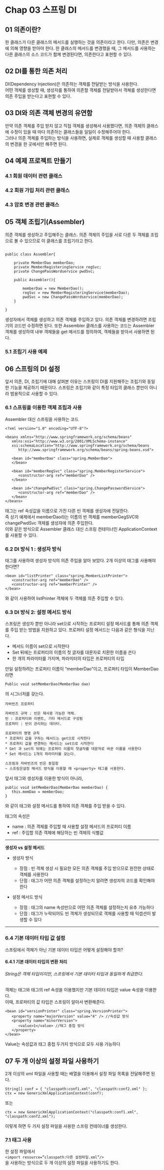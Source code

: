 # Chap 03 스프링 DI
## 01 의존이란?
한 클래스가 다른 클래스의 메서드를 실행하는 것을 의존이라고 한다. 다만, 의존은 변경에 의해 영향을 받아야 한다. 한 클래스의 메서드를 변경했을 때, 그 메서드를 사용하는 다른 클래스의 소스 코드가 함께 변경된다면, 의존한다고 표현할 수 있다.

## 02 DI를 통한 의존 처리
DI(Dependency Injection)은 의존하는 객체를 전달받는 방식을 사용한다.  
어떤 객체를 생성할 때, 생성자를 통하여 의존할 객체를 전달받아서 객체를 생성한다면 의존 주입을 받는다고 표현할 수 있다.

## 03 DI와 의존 객체 변경의 유연함 
만약 의존 객체를 주입 받지 않고 직접 객체를 생성해서 사용했다면, 의존 객체의 클래스에 수정이 있을 때 마다 의존하는 클래스들을 일일이 수정해주어야 한다.  
그러나 의존 객체를 주입하는 방식을 사용하면, 실제로 객체를 생성할 때 사용할 클래스의 변경을 한 곳에서만 해주면 된다.   

## 04 예제 프로젝트 만들기 
### 4.1 회원 데이터 관련 클래스 
### 4.2 회원 가입 처리 관련 클래스 
### 4.3 암호 변경 관련 클래스 

## 05 객체 조립기(Assembler)  
 의존 객체를 생성하고 주입해주는 클래스. 의존 객체의 주입을 서로 다른 두 객체를 조립으로 볼 수 있으므로 이 클래스를 조립기라고 한다.
~~~

public class Assembler{

    private MemberDao memberDao;
    private MemberRegisteringService regSvc;
    private ChangePassWordservice pwdSvc;
    
    public Assembler(){

        memberDao = new MemberDao();
        regSvc = new MemberRegisteringService(memberDao);
        pwdSvc = new ChangePassWordservice(memberDao);
    }
    
}

~~~
생성자에서 객체를 생성하고 의존 객체를 주입하고 있다. 의존 객체를 변경하려면 조립기의 코드만 수정하면 된다. 또한 Assembler 클래스를 사용하는 코드는 Assembler 객체를 생성하여 내부 객체들을 get 메서드를 정의하여, 객체들을 받아서 사용하면 된다.  

### 5.1 조립기 사용 예제

## 06 스프링의 DI 설정   
앞서 의존, DI, 조립기에 대해 살펴본 이유는 스프링이 DI를 지원해주는 조립기와 동일한 기능을 제공하기 때문이다. 스프링은 조립기와 같이 특정 타입의 클래스 뿐만이 아니라 범용적으로 사용할 수 있다.

### 6.1 스프링을 이용한 객체 조립과 사용
Assembler 대신 스프링을 사용하는 코드
~~~
<?xml version="1.0" encoding="UTF-8"?>

<beans xmlns="http://www.springframework.org/schema/beans"
   xmlns:xsi="http://www.w3.org/2001/XMLSchema-instance"
   xsi:schemaLocation="http://www.springframework.org/schema/beans
      http://www.springframework.org/schema/beans/spring-beans.xsd">

   <bean id="memberDao" class="spring.MemberDao">
   </bean>

   <bean id="memberRegSvc" class="spring.MemberRegisterService">
      <constructor-arg ref="memberDao" />
   </bean>

   <bean id="changePwdSvc" class="spring.ChangePasswordService">
      <constructor-arg ref="memberDao" />
   </bean>
</beans>

~~~
<constructor-arg> 태그는 ref 속성값을 이름으로 가진 다른 빈 객체를 생성자에 전달한다.  
즉 상기 예제에서 memberDao라는 이름의 빈 객체를 memberGegSVC와 changePwdSvc 객체를 생성자에 의존 주입한다.  
이와 같은 방식으로 Assembler 클래스 대신 스프링 컨테이너인 ApplicationContext를 사용할 수 있다.  

### 6.2 DI 방식 1 : 생성자 방식
<constructor-arg> 태그를 사용하여 생성자 방식의 의존 주입을 알아 보았다. 
2개 이상의 <constructor-arg> 태그를 사용해야 한다면?  

~~~
<bean id="listPrinter" class="spring.MemberListPrinter">
   <constructor-arg ref="memberDao" />
   <constructor-arg ref="memberPrinter" />
</bean>
~~~
와 같이 사용하여 listPrinter 객체에 두 객체를 의존 주입할 수 있다.

### 6.3 DI 방식 2: 설정 메서드 방식
스프링은 생성자 뿐만 아니라 set으로 시작하는 프로퍼티 설정 메서드를 통해 의존 객체를 주입 받는 방법을 지원하고 있다. 프로퍼티 설정 메서드는 다음과 같은 형식을 지닌다.   
* 메서드 이름이 set으로 시작한다
* Set 뒤에는 프로퍼티의 이름의 첫 글자를 대문자로 치환한 이름을 쓴다
* 한 개의 파라미터를 가지며, 파라미터의 타입은 프로퍼티의 타입

만일 설정하려는 프로퍼티 이름이 “memberDao”이고, 프로퍼티 타입이 MemberDao 라면
~~~
Public void setMemberDao(MemberDao dao)
~~~
의 시그너처를 갖는다.

```
자바빈즈 프로퍼티 

자바빈즈 규약 : 빈은 재사용 가능한 객체. 
빈 : 프로퍼티와 이벤트, 기타 메서드로 구성됨 
프로퍼티 : 빈이 관리하는 데이터.

프로퍼티의 명명 규칙 
* 프로퍼티 값을 구하는 메서드는 get으로 시작한다
* 프로퍼티 값을 변경하는 메서드는 set으로 시작한다
* Get 과 set의 뒤에는 프로퍼티 이름의 첫글자를 대문자로 바꾼 이름을 사용한다
* Set 메서드는 1개의 파라미터를 갖는다.

스프링과 자바빈즈의 빈은 동일함 
~ 스프링은설정 메서드 방식을 이용할 때 <property> 태그를 사용한다.
```
앞서 <constructor-arg> 태그와 생성자를 이용한 방식이 아니라, 
~~~
public void setMemberDao(MemberDao memberDao) {
   this.memDao = memberDao;
}
~~~
와 같이 <property> 태그와 설정 메서드를 통하여 의존 객체를 주입 받을 수 있다.  

<property> 태그의 속성은    
 
* name : 의존 객체를 주입할 때 사용할 설정 메서드의 프로퍼티 이름 
* ref : 주입할 의존 객체에 해당하는 빈 객체의 식별값

----------------
**생성자 vs 설정 메서드**
* 생성자 방식
    - 장점 : 빈 객체 생성 시 필요한 모든 의존 객체를 주입 받으므로 완전한 상태로 객체를 사용한다
    - 단점 : <constructor-arg> 태그가 어떤 의존 객체를 설정하는지 알려면 생성자의 코드를 확인해야 한다

* 설정 메서드 방식
    - 장점 : <property> 태그의 name 속성만으로 어떤 의존 객체를 설정하는지 유추 가능하다
    - 단점 : <property> 태그가 누락되어도 빈 객체가 생성되므로 객체를 사용할 때 익셉션이 발생할 수 있다
----------------

### 6.4 기본 데이터 타입 값 설정
스프링에서 객체가 아닌 기본 데이터 타입은 어떻게 설정해야 할까?
#### 6.4.1 기본 데이터 타입의 변환 처리
######  String은 객체 타입이지만, 스프링에서 기본 데이터 타입과 동일하게 취급한다.
객체는 <constructor-arg> 태그와 <property> 태그의 ref 속성을 이용했지만 기본 데이터 타입은 value 속성을 이용한다.  
이때, 프로퍼티의 값 타입은 스프링이 알아서 변환해준다.   
~~~
<bean id="versionPrinter" class="spring.VersionPrinter">
   <property name="majorVersion" value="4" /> //속성값 방식
   <property name="minorVersion">
      <value>1</value> //태그 중첩 방식 
   </property>
</bean>
~~~
Value는 속성값과 태그 중첩 두가지 방식으로 모두 사용 가능하다

## 07 두 개 이상의 설정 파일 사용하기
 2개 이상의 xml 파일을 사용할 때는 배열을 이용해서 설정 파일 목록을 전달해주면 된다.
~~~
String[] conf = { "classpath:conf1.xml", "classpath:conf2.xml" };
ctx = new GenericXmlApplicationContext(conf);
~~~
또는 
~~~
ctx = new GenericXmlApplicationContext("classpath:conf1.xml", "classpath:conf2.xml");
~~~
이렇게 하면 두 가지 설정 파일을 사용한 스프링 컨테이너를 생성한다.

### 7.1 <import> 태그 사용 
한 설정 파일에서   
`<import resource=”classpath:다른 설정파일.xml”/>`   
을 사용하는 방식으로 두 개 이상의 설정 파일을 사용하기도 한다.

